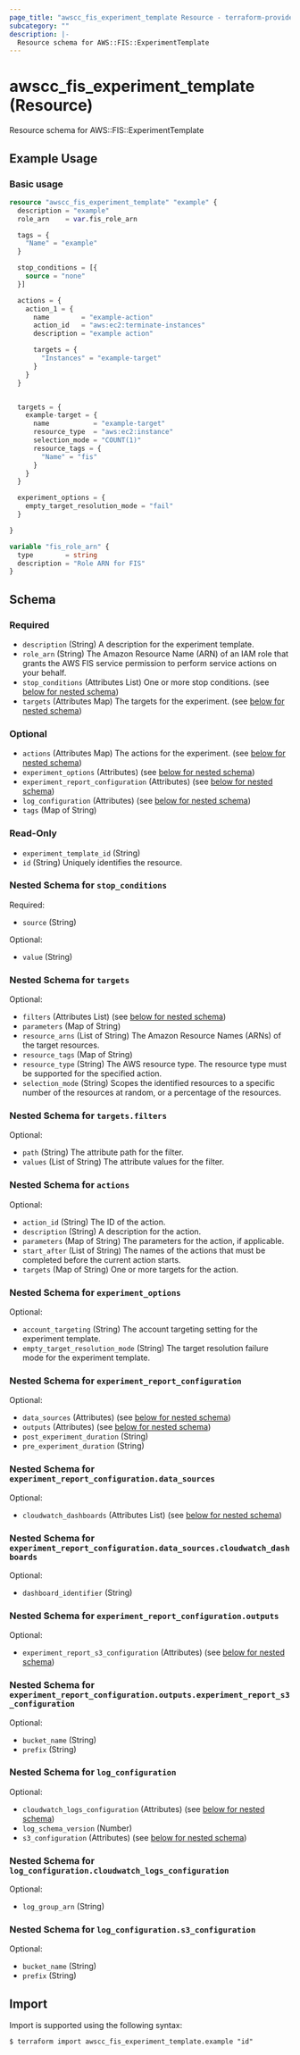```yaml
---
page_title: "awscc_fis_experiment_template Resource - terraform-provider-awscc"
subcategory: ""
description: |-
  Resource schema for AWS::FIS::ExperimentTemplate
---
```


# awscc_fis_experiment_template (Resource)

Resource schema for AWS::FIS::ExperimentTemplate

## Example Usage

### Basic usage

```terraform
resource "awscc_fis_experiment_template" "example" {
  description = "example"
  role_arn    = var.fis_role_arn

  tags = {
    "Name" = "example"
  }

  stop_conditions = [{
    source = "none"
  }]

  actions = {
    action_1 = {
      name        = "example-action"
      action_id   = "aws:ec2:terminate-instances"
      description = "example action"

      targets = {
        "Instances" = "example-target"
      }
    }
  }


  targets = {
    example-target = {
      name           = "example-target"
      resource_type  = "aws:ec2:instance"
      selection_mode = "COUNT(1)"
      resource_tags = {
        "Name" = "fis"
      }
    }
  }

  experiment_options = {
    empty_target_resolution_mode = "fail"
  }

}

variable "fis_role_arn" {
  type        = string
  description = "Role ARN for FIS"
}
```


<!-- schema generated by tfplugindocs -->
## Schema

### Required

- `description` (String) A description for the experiment template.
- `role_arn` (String) The Amazon Resource Name (ARN) of an IAM role that grants the AWS FIS service permission to perform service actions on your behalf.
- `stop_conditions` (Attributes List) One or more stop conditions. (see [below for nested schema](#nestedatt--stop_conditions))
- `targets` (Attributes Map) The targets for the experiment. (see [below for nested schema](#nestedatt--targets))

### Optional

- `actions` (Attributes Map) The actions for the experiment. (see [below for nested schema](#nestedatt--actions))
- `experiment_options` (Attributes) (see [below for nested schema](#nestedatt--experiment_options))
- `experiment_report_configuration` (Attributes) (see [below for nested schema](#nestedatt--experiment_report_configuration))
- `log_configuration` (Attributes) (see [below for nested schema](#nestedatt--log_configuration))
- `tags` (Map of String)

### Read-Only

- `experiment_template_id` (String)
- `id` (String) Uniquely identifies the resource.

<a id="nestedatt--stop_conditions"></a>
### Nested Schema for `stop_conditions`

Required:

- `source` (String)

Optional:

- `value` (String)


<a id="nestedatt--targets"></a>
### Nested Schema for `targets`

Optional:

- `filters` (Attributes List) (see [below for nested schema](#nestedatt--targets--filters))
- `parameters` (Map of String)
- `resource_arns` (List of String) The Amazon Resource Names (ARNs) of the target resources.
- `resource_tags` (Map of String)
- `resource_type` (String) The AWS resource type. The resource type must be supported for the specified action.
- `selection_mode` (String) Scopes the identified resources to a specific number of the resources at random, or a percentage of the resources.

<a id="nestedatt--targets--filters"></a>
### Nested Schema for `targets.filters`

Optional:

- `path` (String) The attribute path for the filter.
- `values` (List of String) The attribute values for the filter.



<a id="nestedatt--actions"></a>
### Nested Schema for `actions`

Optional:

- `action_id` (String) The ID of the action.
- `description` (String) A description for the action.
- `parameters` (Map of String) The parameters for the action, if applicable.
- `start_after` (List of String) The names of the actions that must be completed before the current action starts.
- `targets` (Map of String) One or more targets for the action.


<a id="nestedatt--experiment_options"></a>
### Nested Schema for `experiment_options`

Optional:

- `account_targeting` (String) The account targeting setting for the experiment template.
- `empty_target_resolution_mode` (String) The target resolution failure mode for the experiment template.


<a id="nestedatt--experiment_report_configuration"></a>
### Nested Schema for `experiment_report_configuration`

Optional:

- `data_sources` (Attributes) (see [below for nested schema](#nestedatt--experiment_report_configuration--data_sources))
- `outputs` (Attributes) (see [below for nested schema](#nestedatt--experiment_report_configuration--outputs))
- `post_experiment_duration` (String)
- `pre_experiment_duration` (String)

<a id="nestedatt--experiment_report_configuration--data_sources"></a>
### Nested Schema for `experiment_report_configuration.data_sources`

Optional:

- `cloudwatch_dashboards` (Attributes List) (see [below for nested schema](#nestedatt--experiment_report_configuration--data_sources--cloudwatch_dashboards))

<a id="nestedatt--experiment_report_configuration--data_sources--cloudwatch_dashboards"></a>
### Nested Schema for `experiment_report_configuration.data_sources.cloudwatch_dashboards`

Optional:

- `dashboard_identifier` (String)



<a id="nestedatt--experiment_report_configuration--outputs"></a>
### Nested Schema for `experiment_report_configuration.outputs`

Optional:

- `experiment_report_s3_configuration` (Attributes) (see [below for nested schema](#nestedatt--experiment_report_configuration--outputs--experiment_report_s3_configuration))

<a id="nestedatt--experiment_report_configuration--outputs--experiment_report_s3_configuration"></a>
### Nested Schema for `experiment_report_configuration.outputs.experiment_report_s3_configuration`

Optional:

- `bucket_name` (String)
- `prefix` (String)




<a id="nestedatt--log_configuration"></a>
### Nested Schema for `log_configuration`

Optional:

- `cloudwatch_logs_configuration` (Attributes) (see [below for nested schema](#nestedatt--log_configuration--cloudwatch_logs_configuration))
- `log_schema_version` (Number)
- `s3_configuration` (Attributes) (see [below for nested schema](#nestedatt--log_configuration--s3_configuration))

<a id="nestedatt--log_configuration--cloudwatch_logs_configuration"></a>
### Nested Schema for `log_configuration.cloudwatch_logs_configuration`

Optional:

- `log_group_arn` (String)


<a id="nestedatt--log_configuration--s3_configuration"></a>
### Nested Schema for `log_configuration.s3_configuration`

Optional:

- `bucket_name` (String)
- `prefix` (String)

## Import

Import is supported using the following syntax:

```shell
$ terraform import awscc_fis_experiment_template.example "id"
```